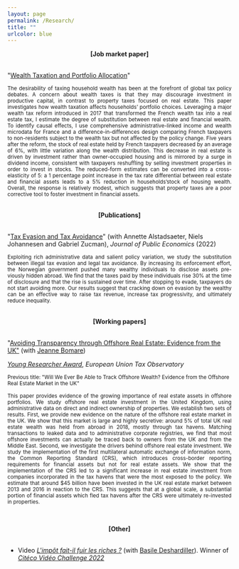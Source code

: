 ```yaml
---
layout: page
permalink: /Research/
title: ""
urlcolor: blue
---
```


<div align="center">
 <b>[Job market paper]</b>
</div>
&nbsp;  

"[Wealth Taxation and Portfolio Allocation](https://www.dropbox.com/scl/fi/okxszehwtq2g1c9nhb8n2/JMP_LeGuernHerry.pdf?rlkey=5spuz7vbgv7g3s72kf3bwazfu&dl=0)"

<p align="justify">
 <sub> The desirability of taxing household wealth has been at the forefront of global tax policy debates. A concern about wealth taxes is that they may discourage investment in productive capital, in contrast to property taxes focused on real estate. This paper investigates how wealth taxation affects households’ portfolio choices. Leveraging a major wealth tax reform introduced in 2017 that transformed the French wealth tax into a real estate tax, I estimate the degree of substitution between real estate and financial wealth. To identify causal effects, I use comprehensive administrative-linked income and wealth microdata for France and a difference-in-differences design comparing French taxpayers to non-residents subject to the wealth tax but not affected by the policy change. Five years after the reform, the stock of real estate held by French taxpayers decreased by an average of 6%, with little variation along the wealth distribution. This decrease in real estate is driven by investment rather than owner-occupied housing and is mirrored by a surge in dividend income, consistent with taxpayers reshuffling by selling investment properties in order to invest in stocks. The reduced-form estimates can be converted into a cross-elasticity of 5: a 1 percentage point increase in the tax rate differential between real estate and financial assets leads to a 5% reduction in households’stock of housing wealth. Overall, the response is relatively modest, which suggests that property taxes are a poor corrective tool to foster investment in financial assets. </sub>
</p>
&nbsp; 


<div align="center">
 <b>[Publications]</b>
</div>
&nbsp;  

 
"[Tax Evasion and Tax Avoidance](https://www.dropbox.com/s/4n7bnmqfckj1onj/AJLZ_JPubE.pdf?dl=0)" (with Annette Alstadsaeter, Niels Johannesen and Gabriel Zucman), *Journal of Public Economics* (2022)
 <p align="justify">
<sub> Exploiting rich administrative data and salient policy variation, we study the substitution between illegal tax evasion and legal tax avoidance. By increasing its enforcement effort, the Norwegian government pushed many wealthy individuals to disclose assets pre-
viously hidden abroad. We find that the taxes paid by these individuals rise 30% at the time of disclosure and that the rise is sustained over time. After stopping to evade, taxpayers do not start avoiding more. Our results suggest that cracking down on evasion by the wealthy can be an effective way to raise tax revenue, increase tax progressivity, and ultimately reduce inequality. </sub>
</p>
&nbsp;   

 <div align="center">
 <b>[Working papers]</b>
</div>
&nbsp;  

"[Avoiding Transparency through Offshore Real Estate: Evidence from the UK"](https://www.dropbox.com/s/axvw1fgudoeyvwg/BLGH_June2022_SciencesPoWP.pdf?dl=0) (with [Jeanne Bomare](https://sites.google.com/view/jeanne-bomare/about?authuser=0)) 

[*Young Researcher Award*](https://www.youtube.com/watch?v=-rSRteTuUw0), *European Union Tax Observatory*

<p><small>Previous title: "Will We Ever Be Able to Track Offshore Wealth? Evidence from the Offshore Real Estate Market in the UK"</small></p>

<p align="justify">
<sub> This paper provides evidence of the growing importance of real estate assets in offshore portfolios. We study offshore real estate investment in the United Kingdom, using administrative data on direct and indirect ownership of properties. We establish two sets of results. First, we provide new evidence on the nature of the offshore real estate market in the UK. We show that this market is large and highly secretive: around 5% of total UK real estate wealth was held from abroad in 2018, mostly through tax havens. Matching transactions to leaked data and to administrative corporate registries, we find that most offshore investments can actually be traced back to owners from the UK and from the Middle East. Second, we investigate the drivers behind offshore real estate investment. We study the implementation of the first multilateral automatic exchange of information norm, the Common Reporting Standard (CRS), which introduces cross-border reporting requirements for financial assets but not for real estate assets. We show that the implementation of the CRS led to a significant increase in real estate investment from companies incorporated in the tax havens that were the most exposed to the policy. We estimate that around $45 billion have been invested in the UK real estate market between 2013 and 2016 in reaction to the CRS. This suggests that at a global scale, a substantial portion of financial assets which fled tax havens after the CRS were ultimately re-invested in properties.   </sub>
</p>

&nbsp;  

<div align="center">
 <b>[Other]</b>
</div>
&nbsp;  

- Video [*L'impôt fait-il fuir les riches ?*](https://www.youtube.com/watch?v=moTzW9ztEGE) (with [Basile Deshardiller](https://www.instagram.com/balise_d/)). 
Winner of [*Citéco Vidéo Challenge 2022*](https://www.citeco.fr/laureats-cvc-2022)


